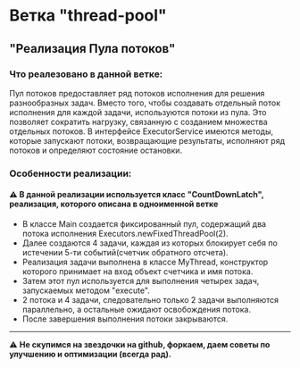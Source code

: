 # Ветка "thread-pool"
## "Реализация Пула потоков"

### Что реалезовано в данной ветке:
Пул потоков предоставляет ряд потоков исполнения для решения разнообразных
задач. Вместо того, чтобы создавать отдельный поток исполнения для каждой задачи,
используются потоки из пула. Это позволяет сократить нагрузку, связанную
с созданием множества отдельных потоков.
В интерфейсе ExecutorService имеются методы, которые запускают
потоки, возвращающие результаты, исполняют ряд потоков
и определяют состояние остановки.

### Особенности реализации:
#### :warning: В данной реализации используется класс "CountDownLatch", реализация, которого описана в одноименной ветке
- В классе Main создается фиксированный пул, содержащий два потока исполнения Executors.newFixedThreadPool(2).
- Далее создаются 4 задачи, каждая из которых блокирует себя по истечении 5-ти событий(счетчик обратного отсчета).
- Реализация задачи выполнена в классе MyThread, конструктор которого принимает на вход объект счетчика и имя потока.
- Затем этот пул используется для выполнения четырех задач, запускаемых методом "execute".
- 2 потока и 4 задачи, следовательно только 2 задачи выполняются параллельно, а остальные ожидают освобождения потока.
- После завершения выполнения потоки закрываются.


**********************************************************************

:warning: **Не скупимся на звездочки на github, форкаем, даем советы по улучшению и оптимизации (всегда рад).**